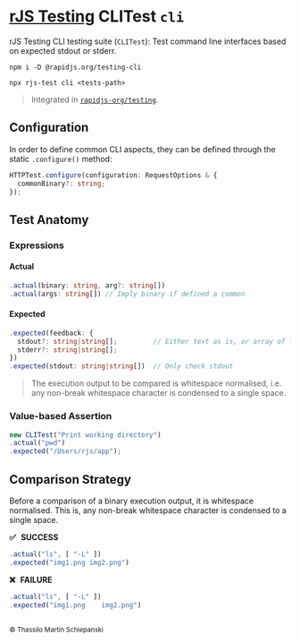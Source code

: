 # [rJS Testing](https://github.com/rapidjs-org/testing) CLITest `cli`

rJS Testing CLI testing suite (`CLITest`): Test command line interfaces based on expected stdout or stderr.

``` cli
npm i -D @rapidjs.org/testing-cli
```

``` cli
npx rjs-test cli <tests-path>
```

> Integrated in [`rapidjs-org/testing`](https://github.com/rapidjs-org/testing).

## Configuration

In order to define common CLI aspects, they can be defined through the static `.configure()` method:

``` ts
HTTPTest.configure(configuration: RequestOptions & {
  commonBinary?: string;
});
```

## Test Anatomy

### Expressions

#### Actual

``` ts
.actual(binary: string, arg?: string[])
.actual(args: string[]) // Imply binary if defined a common
```

#### Expected

``` ts
.expected(feedback: {
  stdout?: string|string[];         // Either text as is, or array of lines
  stderr?: string|string[];
})
.expected(stdout: string|string[])  // Only check stdout
```

> The execution output to be compared is whitespace normalised, i.e. any non-break whitespace character is condensed to a single space.

### Value-based Assertion

``` ts
new CLITest("Print working directory")
.actual("pwd")
.expected("/Users/rjs/app");
```

## Comparison Strategy

Before a comparison of a binary execution output, it is whitespace normalised. This is, any non-break whitespace character is condensed to a single space.

**✅ &thinsp; SUCCESS**

``` js
.actual("ls", [ "-L" ])
.expected("img1.png img2.png")
```
  
**❌ &thinsp; FAILURE**

``` js
.actual("ls", [ "-L" ])
.expected("img1.png    img2.png")
```

##

<sub>&copy; Thassilo Martin Schiepanski</sub>